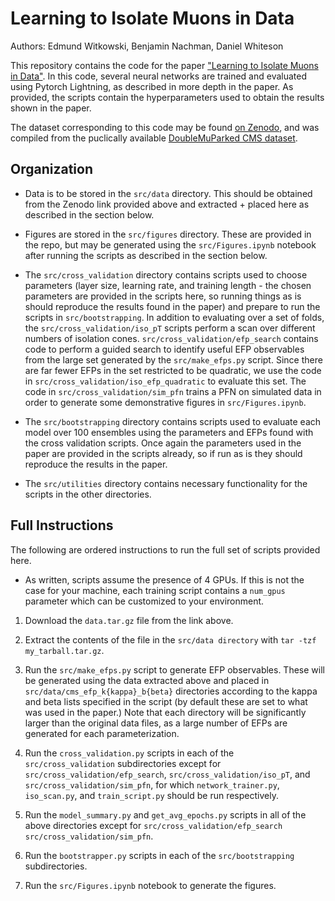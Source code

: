 # Learning to Isolate Muons in Data

Authors:
Edmund Witkowski,
Benjamin Nachman,
Daniel Whiteson

This repository contains the code for the paper ["Learning to Isolate Muons in Data"](https://arxiv.org/abs/2306.15737). In this code, several neural networks are trained and evaluated using Pytorch Lightning, as described in more depth in the paper. As provided, the scripts contain the hyperparameters used to obtain the results shown in the paper.

The dataset corresponding to this code may be found [on Zenodo](https://zenodo.org/record/8211425), and was compiled from the puclically available [DoubleMuParked CMS dataset](https://opendata.cern.ch/record/6030).

## Organization

* Data is to be stored in the `src/data` directory. This should be obtained from the Zenodo link provided above and extracted + placed here as described in the section below.

* Figures are stored in the `src/figures` directory. These are provided in the repo, but may be generated using the `src/Figures.ipynb` notebook after running the scripts as described in the section below.

* The `src/cross_validation` directory contains scripts used to choose parameters (layer size, learning rate, and training length - the chosen parameters are provided in the scripts here, so running things as is should reproduce the results found in the paper) and prepare to run the scripts in `src/bootstrapping`. In addition to evaluating over a set of folds, the `src/cross_validation/iso_pT` scripts perform a scan over different numbers of isolation cones. `src/cross_validation/efp_search` contains code to perform a guided search to identify useful EFP observables from the large set generated by the `src/make_efps.py` script. Since there are far fewer EFPs in the set restricted to be quadratic, we use the code in `src/cross_validation/iso_efp_quadratic` to evaluate this set. The code in `src/cross_validation/sim_pfn` trains a PFN on simulated data in order to generate some demonstrative figures in `src/Figures.ipynb`. 

* The `src/bootstrapping` directory contains scripts used to evaluate each model over 100 ensembles using the parameters and EFPs found with the cross validation scripts. Once again the parameters used in the paper are provided in the scripts already, so if run as is they should reproduce the results in the paper.

* The `src/utilities` directory contains necessary functionality for the scripts in the other directories.

## Full Instructions

The following are ordered instructions to run the full set of scripts provided here.

* As written, scripts assume the presence of 4 GPUs. If this is not the case for your machine, each training script contains a `num_gpus` parameter which can be customized to your environment.

1. Download the `data.tar.gz` file from the link above.

2. Extract the contents of the file in the `src/data directory` with `tar -tzf my_tarball.tar.gz`.

3. Run the `src/make_efps.py` script to generate EFP observables. These will be generated using the data extracted above and placed in `src/data/cms_efp_k{kappa}_b{beta}` directories according to the kappa and beta lists specified in the script (by default these are set to what was used in the paper.) Note that each directory will be significantly larger than the original data files, as a large number of EFPs are generated for each parameterization.

4. Run the `cross_validation.py` scripts in each of the `src/cross_validation` subdirectories except for `src/cross_validation/efp_search`, `src/cross_validation/iso_pT`, and `src/cross_validation/sim_pfn`, for which `network_trainer.py`, `iso_scan.py`, and `train_script.py` should be run respectively.

5. Run the `model_summary.py` and `get_avg_epochs.py` scripts in all of the above directories except for `src/cross_validation/efp_search` `src/cross_validation/sim_pfn`.

6. Run the `bootstrapper.py` scripts in each of the `src/bootstrapping` subdirectories.

7. Run the `src/Figures.ipynb` notebook to generate the figures.
